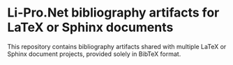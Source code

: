 # Li-Pro.Net bibliography artifacts for LaTeX or Sphinx documents

This repository contains bibliography artifacts shared with multiple
LaTeX or Sphinx document projects, provided solely in BibTeX format.
